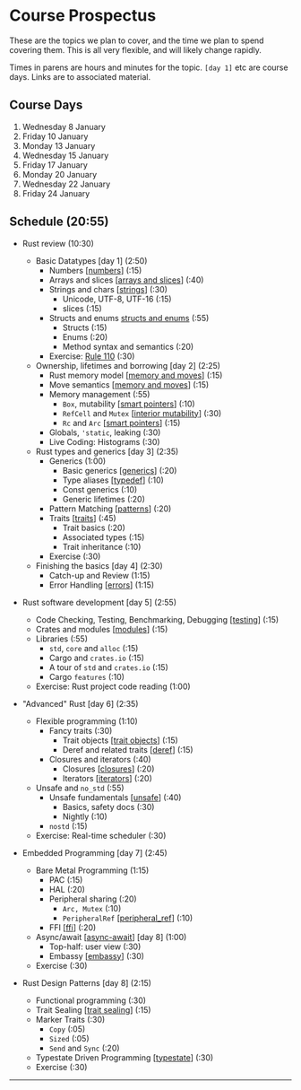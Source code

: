 # Course Prospectus

These are the topics we plan to cover, and the time we plan
to spend covering them. This is all very flexible, and will
likely change rapidly.

Times in parens are hours and minutes for the topic. `[day
1]` etc are course days. Links are to associated material.

## Course Days

1. Wednesday 8 January
2. Friday 10 January
3. Monday 13 January
4. Wednesday 15 January
5. Friday 17 January
6. Monday 20 January
7. Wednesday 22 January
8. Friday 24 January

## Schedule (20:55)

* Rust review (10:30)
  * Basic Datatypes [day 1] (2:50)
    * Numbers [[numbers]] (:15)
    * Arrays and slices [[arrays and slices]] (:40)
    * Strings and chars [[strings]] (:30)
      * Unicode, UTF-8, UTF-16 (:15)
      * slices (:15)
    * Structs and enums [structs and enums] (:55)
      * Structs (:15)
      * Enums (:20)
      * Method syntax and semantics (:20)
    * Exercise: [Rule 110] (:30)
  * Ownership, lifetimes and borrowing [day 2] (2:25)
    * Rust memory model [[memory and moves]] (:15)
    * Move semantics [[memory and moves]] (:15)
    * Memory management (:55)
      * `Box`, mutability [[smart pointers]] (:10)
      * `RefCell` and `Mutex` [[interior mutability]] (:30)
      * `Rc` and `Arc` [[smart pointers]] (:15)
    * Globals, `'static`, leaking (:30)
    * Live Coding: Histograms (:30)
  * Rust types and generics [day 3] (2:35)
    * Generics (1:00)
      * Basic generics [[generics]] (:20)
      * Type aliases [[typedef]] (:10)
      * Const generics (:10)
      * Generic lifetimes (:20)
    * Pattern Matching [[patterns]] (:20)
    * Traits [[traits]] (:45)
      * Trait basics (:20)
      * Associated types (:15)
      * Trait inheritance (:10)
    * Exercise (:30)
  * Finishing the basics [day 4] (2:30)
    * Catch-up and Review (1:15)
    * Error Handling [[errors]] (1:15)

* Rust software development [day 5] (2:55)
  * Code Checking, Testing, Benchmarking, Debugging [[testing]] (:15)
  * Crates and modules [[modules]] (:15)
  * Libraries (:55)
    * `std`, `core` and `alloc` (:15)
    * Cargo and `crates.io` (:15)
    * A tour of `std` and `crates.io` (:15)
    * Cargo `features` (:10)
  * Exercise: Rust project code reading (1:00)

* "Advanced" Rust [day 6] (2:35)
  * Flexible programming (1:10)
    * Fancy traits (:30)
      * Trait objects [[trait objects]] (:15)
      * Deref and related traits [[deref]] (:15)
    * Closures and iterators (:40)
      * Closures [[closures]] (:20)
      * Iterators [[iterators]] (:20)
  * Unsafe and `no_std` (:55)
    * Unsafe fundamentals [[unsafe]] (:40)
      * Basics, safety docs (:30)
      * Nightly (:10)
    * `nostd` (:15)
  * Exercise: Real-time scheduler (:30)

* Embedded Programming [day 7] (2:45)
  * Bare Metal Programming (1:15)
    * PAC (:15)
    * HAL (:20)
    * Peripheral sharing (:20)
      * `Arc, Mutex` (:10)
      * `PeripheralRef` [[peripheral_ref]] (:10)
    * FFI [[ffi]] (:20)
  * Async/await [[async-await]] [day 8] (1:00)
    * Top-half: user view (:30)
    * Embassy [[embassy]] (:30)
  * Exercise (:30)

* Rust Design Patterns [day 8] (2:15)
  * Functional programming (:30)
  * Trait Sealing [[trait sealing]] (:15)
  * Marker Traits (:30)
    * `Copy` (:05)
    * `Sized` (:05)
    * `Send` and `Sync` (:20)
  * Typestate Driven Programming [[typestate]] (:30)
  * Exercise (:30)

---

[numbers]: https://github.com/trifectatechfoundation/teach-rs/blob/main/content/mods/A-foundations/topics/basic-syntax/slides.md
[strings]: https://github.com/pdx-cs-rust/rust-course-notes/blob/main/02-basics/02-4-strings.md
[arrays and slices]: https://github.com/pdx-cs-rust/rust-course-notes/blob/main/02-basics/02-3-aggtypes.md
[structs and enums]: https://github.com/trifectatechfoundation/teach-rs/blob/main/content/mods/A-foundations/topics/composite-types/slides.md
[memory and moves]: https://github.com/trifectatechfoundation/teach-rs/blob/main/content/mods/A-foundations/topics/move-semantics/slides.md
[interior mutability]: https://google.github.io/comprehensive-rust/borrowing/interior-mutability.html
[smart pointers]: https://google.github.io/comprehensive-rust/smart-pointers.html
[generics]: https://github.com/pdx-cs-rust/rust-course-notes/blob/main/old/04-4-generics.md
[typedef]: https://google.github.io/comprehensive-rust/user-defined-types/aliases.html
[patterns]: https://google.github.io/comprehensive-rust/pattern-matching.html
[traits]: https://google.github.io/comprehensive-rust/methods-and-traits/traits.html
[trait objects]: https://github.com/trifectatechfoundation/teach-rs/blob/main/content/mods/A-foundations/topics/trait-objects/slides.md
[operators]: https://github.com/pdx-cs-rust/rust-course-notes/blob/main/old/05-2-op-traits.md
[deref]: https://github.com/pdx-cs-rust/rust-course-notes/blob/main/old/05-4-share-traits.md
[closures]: https://github.com/pdx-cs-rust/rust-course-notes/blob/main/old/06-1-closures.md
[iterators]: https://google.github.io/comprehensive-rust/iterators
[errors]: https://google.github.io/comprehensive-rust/error-handling
[testing]: https://github.com/trifectatechfoundation/teach-rs/blob/main/content/mods/B-crate-engineering/topics/testing/slides.md
[modules]: https://google.github.io/comprehensive-rust/modules
[clap]: https://docs.rs/clap/latest/clap/_derive/_tutorial/chapter_0/index.html
[semver]: https://doc.rust-lang.org/cargo/reference/semver.html
[stable]: https://rust-lang.github.io/api-guidelines/necessities.html#c-stable
[editions]: https://doc.rust-lang.org/edition-guide/
[unsafe]: https://google.github.io/comprehensive-rust/unsafe-rust
[embedded]: https://rust-embedded.github.io/discovery-mb2
[peripheral_ref]: https://docs.embassy.dev/embassy-stm32/git/stm32f102rb/struct.PeripheralRef.html
[ffi]: https://github.com/trifectatechfoundation/teach-rs/blob/main/content/mods/E-rust-for-systems/topics/ffi/slides.md
[async-await]: https://github.com/trifectatechfoundation/teach-rs/tree/main/content/mods/C-multitasking
[embassy]: https://embassy.dev/book/
[trait sealing]: https://predr.ag/blog/definitive-guide-to-sealed-traits-in-rust/
[typestate]: https://cliffle.com/blog/rust-typestate/
[Rule 110]: https://github.com/MasseyRustTraining/rule-110
